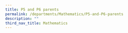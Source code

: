 ```yaml
---
title: P5 and P6 parents
permalink: /departments/Mathematics/P5-and-P6-parents
description: ""
third_nav_title: Mathematics
---
```


